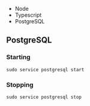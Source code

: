 - Node
- Typescript
- PostgreSQL

## PostgreSQL

### Starting

```console
sudo service postgresql start
```

### Stopping

```console
sudo service postgresql stop
```
